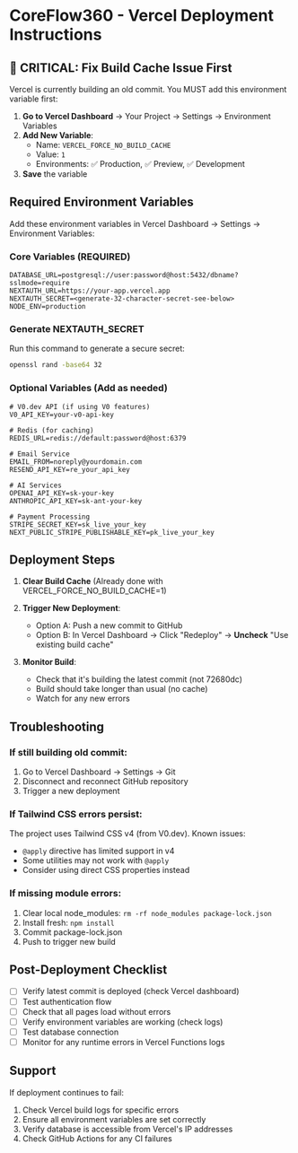 # CoreFlow360 - Vercel Deployment Instructions

## 🚨 CRITICAL: Fix Build Cache Issue First

Vercel is currently building an old commit. You MUST add this environment variable first:

1. **Go to Vercel Dashboard** → Your Project → Settings → Environment Variables
2. **Add New Variable**:
   - Name: `VERCEL_FORCE_NO_BUILD_CACHE`
   - Value: `1`
   - Environments: ✅ Production, ✅ Preview, ✅ Development
3. **Save** the variable

## Required Environment Variables

Add these environment variables in Vercel Dashboard → Settings → Environment Variables:

### Core Variables (REQUIRED)
```
DATABASE_URL=postgresql://user:password@host:5432/dbname?sslmode=require
NEXTAUTH_URL=https://your-app.vercel.app
NEXTAUTH_SECRET=<generate-32-character-secret-see-below>
NODE_ENV=production
```

### Generate NEXTAUTH_SECRET
Run this command to generate a secure secret:
```bash
openssl rand -base64 32
```

### Optional Variables (Add as needed)
```
# V0.dev API (if using V0 features)
V0_API_KEY=your-v0-api-key

# Redis (for caching)
REDIS_URL=redis://default:password@host:6379

# Email Service
EMAIL_FROM=noreply@yourdomain.com
RESEND_API_KEY=re_your_api_key

# AI Services
OPENAI_API_KEY=sk-your-key
ANTHROPIC_API_KEY=sk-ant-your-key

# Payment Processing
STRIPE_SECRET_KEY=sk_live_your_key
NEXT_PUBLIC_STRIPE_PUBLISHABLE_KEY=pk_live_your_key
```

## Deployment Steps

1. **Clear Build Cache** (Already done with VERCEL_FORCE_NO_BUILD_CACHE=1)

2. **Trigger New Deployment**:
   - Option A: Push a new commit to GitHub
   - Option B: In Vercel Dashboard → Click "Redeploy" → **Uncheck** "Use existing build cache"

3. **Monitor Build**:
   - Check that it's building the latest commit (not 72680dc)
   - Build should take longer than usual (no cache)
   - Watch for any new errors

## Troubleshooting

### If still building old commit:
1. Go to Vercel Dashboard → Settings → Git
2. Disconnect and reconnect GitHub repository
3. Trigger a new deployment

### If Tailwind CSS errors persist:
The project uses Tailwind CSS v4 (from V0.dev). Known issues:
- `@apply` directive has limited support in v4
- Some utilities may not work with `@apply`
- Consider using direct CSS properties instead

### If missing module errors:
1. Clear local node_modules: `rm -rf node_modules package-lock.json`
2. Install fresh: `npm install`
3. Commit package-lock.json
4. Push to trigger new build

## Post-Deployment Checklist

- [ ] Verify latest commit is deployed (check Vercel dashboard)
- [ ] Test authentication flow
- [ ] Check that all pages load without errors
- [ ] Verify environment variables are working (check logs)
- [ ] Test database connection
- [ ] Monitor for any runtime errors in Vercel Functions logs

## Support

If deployment continues to fail:
1. Check Vercel build logs for specific errors
2. Ensure all environment variables are set correctly
3. Verify database is accessible from Vercel's IP addresses
4. Check GitHub Actions for any CI failures